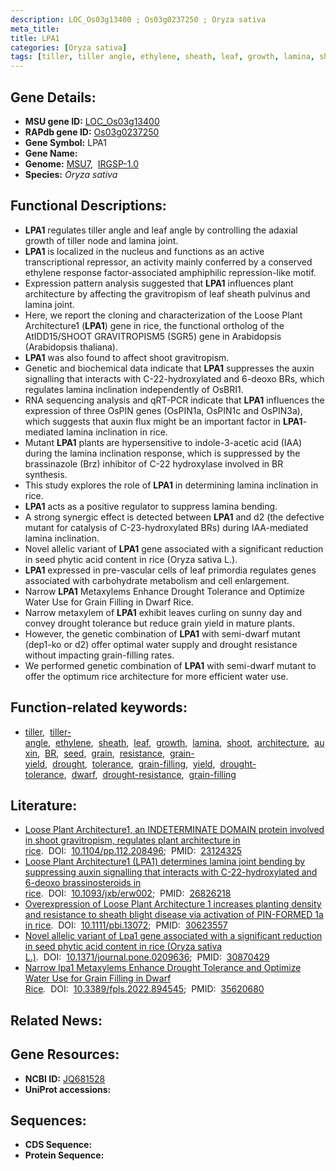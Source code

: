 ```yaml
---
description: LOC_Os03g13400 ; Os03g0237250 ; Oryza sativa
meta_title:
title: LPA1
categories: [Oryza sativa]
tags: [tiller, tiller angle, ethylene, sheath, leaf, growth, lamina, shoot, architecture, auxin,  BR , seed, grain, resistance, grain yield, drought, tolerance, grain filling, yield, drought tolerance, dwarf, drought resistance, grain-filling]
---
```


## Gene Details:
- **MSU gene ID:** [LOC_Os03g13400](http://rice.uga.edu/cgi-bin/ORF_infopage.cgi?orf=LOC_Os03g13400)  
- **RAPdb gene ID:** [Os03g0237250](https://rapdb.dna.affrc.go.jp/locus/?name=Os03g0237250)  
- **Gene Symbol:** LPA1
- **Gene Name:**
- **Genome:**  [MSU7](http://rice.uga.edu/),&nbsp;&nbsp;[IRGSP-1.0](https://rapdb.dna.affrc.go.jp/download/irgsp1.html)
- **Species:** *Oryza sativa*

## Functional Descriptions:
   - **LPA1** regulates tiller angle and leaf angle by controlling the adaxial growth of tiller node and lamina joint.
   - **LPA1** is localized in the nucleus and functions as an active transcriptional repressor, an activity mainly conferred by a conserved ethylene response factor-associated amphiphilic repression-like motif.
   - Expression pattern analysis suggested that **LPA1** influences plant architecture by affecting the gravitropism of leaf sheath pulvinus and lamina joint.
   - Here, we report the cloning and characterization of the Loose Plant Architecture1 (**LPA1**) gene in rice, the functional ortholog of the AtIDD15/SHOOT GRAVITROPISM5 (SGR5) gene in Arabidopsis (Arabidopsis thaliana).
   - **LPA1** was also found to affect shoot gravitropism.
   - Genetic and biochemical data indicate that **LPA1** suppresses the auxin signalling that interacts with C-22-hydroxylated and 6-deoxo BRs, which regulates lamina inclination independently of OsBRI1.
   - RNA sequencing analysis and qRT-PCR indicate that **LPA1** influences the expression of three OsPIN genes (OsPIN1a, OsPIN1c and OsPIN3a), which suggests that auxin flux might be an important factor in **LPA1**-mediated lamina inclination in rice.
   - Mutant **LPA1** plants are hypersensitive to indole-3-acetic acid (IAA) during the lamina inclination response, which is suppressed by the brassinazole (Brz) inhibitor of C-22 hydroxylase involved in BR synthesis.
   - This study explores the role of **LPA1** in determining lamina inclination in rice.
   - **LPA1** acts as a positive regulator to suppress lamina bending.
   - A strong synergic effect is detected between **LPA1** and d2 (the defective mutant for catalysis of C-23-hydroxylated BRs) during IAA-mediated lamina inclination.
   - Novel allelic variant of **LPA1** gene associated with a significant reduction in seed phytic acid content in rice (Oryza sativa L.).
   - **LPA1** expressed in pre-vascular cells of leaf primordia regulates genes associated with carbohydrate metabolism and cell enlargement.
   - Narrow **LPA1** Metaxylems Enhance Drought Tolerance and Optimize Water Use for Grain Filling in Dwarf Rice.
   - Narrow metaxylem of **LPA1** exhibit leaves curling on sunny day and convey drought tolerance but reduce grain yield in mature plants.
   - However, the genetic combination of **LPA1** with semi-dwarf mutant (dep1-ko or d2) offer optimal water supply and drought resistance without impacting grain-filling rates.
   - We performed genetic combination of **LPA1** with semi-dwarf mutant to offer the optimum rice architecture for more efficient water use.

## Function-related keywords:
   - [tiller](/tags/tiller/),&nbsp;&nbsp;[tiller-angle](/tags/tiller-angle/),&nbsp;&nbsp;[ethylene](/tags/ethylene/),&nbsp;&nbsp;[sheath](/tags/sheath/),&nbsp;&nbsp;[leaf](/tags/leaf/),&nbsp;&nbsp;[growth](/tags/growth/),&nbsp;&nbsp;[lamina](/tags/lamina/),&nbsp;&nbsp;[shoot](/tags/shoot/),&nbsp;&nbsp;[architecture](/tags/architecture/),&nbsp;&nbsp;[auxin](/tags/auxin/),&nbsp;&nbsp;[BR](/tags/BR/),&nbsp;&nbsp;[seed](/tags/seed/),&nbsp;&nbsp;[grain](/tags/grain/),&nbsp;&nbsp;[resistance](/tags/resistance/),&nbsp;&nbsp;[grain-yield](/tags/grain-yield/),&nbsp;&nbsp;[drought](/tags/drought/),&nbsp;&nbsp;[tolerance](/tags/tolerance/),&nbsp;&nbsp;[grain-filling](/tags/grain-filling/),&nbsp;&nbsp;[yield](/tags/yield/),&nbsp;&nbsp;[drought-tolerance](/tags/drought-tolerance/),&nbsp;&nbsp;[dwarf](/tags/dwarf/),&nbsp;&nbsp;[drought-resistance](/tags/drought-resistance/),&nbsp;&nbsp;[grain-filling](/tags/grain-filling/)

## Literature:
   - [Loose Plant Architecture1, an INDETERMINATE DOMAIN protein involved in shoot gravitropism, regulates plant architecture in rice](https://www.doi.org/10.1104/pp.112.208496).&nbsp;&nbsp;DOI:&nbsp;&nbsp;[10.1104/pp.112.208496](https://www.doi.org/10.1104/pp.112.208496);&nbsp;&nbsp;PMID:&nbsp;&nbsp;[23124325](https://pubmed.ncbi.nlm.nih.gov/23124325/)
   - [Loose Plant Architecture1 (LPA1) determines lamina joint bending by suppressing auxin signalling that interacts with C-22-hydroxylated and 6-deoxo brassinosteroids in rice](https://www.doi.org/10.1093/jxb/erw002).&nbsp;&nbsp;DOI:&nbsp;&nbsp;[10.1093/jxb/erw002](https://www.doi.org/10.1093/jxb/erw002);&nbsp;&nbsp;PMID:&nbsp;&nbsp;[26826218](https://pubmed.ncbi.nlm.nih.gov/26826218/)
   - [Overexpression of Loose Plant Architecture 1 increases planting density and resistance to sheath blight disease via activation of PIN-FORMED 1a in rice](https://www.doi.org/10.1111/pbi.13072).&nbsp;&nbsp;DOI:&nbsp;&nbsp;[10.1111/pbi.13072](https://www.doi.org/10.1111/pbi.13072);&nbsp;&nbsp;PMID:&nbsp;&nbsp;[30623557](https://pubmed.ncbi.nlm.nih.gov/30623557/)
   - [Novel allelic variant of Lpa1 gene associated with a significant reduction in seed phytic acid content in rice (Oryza sativa L.)](https://www.doi.org/10.1371/journal.pone.0209636).&nbsp;&nbsp;DOI:&nbsp;&nbsp;[10.1371/journal.pone.0209636](https://www.doi.org/10.1371/journal.pone.0209636);&nbsp;&nbsp;PMID:&nbsp;&nbsp;[30870429](https://pubmed.ncbi.nlm.nih.gov/30870429/)
   - [Narrow lpa1 Metaxylems Enhance Drought Tolerance and Optimize Water Use for Grain Filling in Dwarf Rice](https://www.doi.org/10.3389/fpls.2022.894545).&nbsp;&nbsp;DOI:&nbsp;&nbsp;[10.3389/fpls.2022.894545](https://www.doi.org/10.3389/fpls.2022.894545);&nbsp;&nbsp;PMID:&nbsp;&nbsp;[35620680](https://pubmed.ncbi.nlm.nih.gov/35620680/)

## Related News:

## Gene Resources:
- **NCBI ID:**  [JQ681528](http://www.ncbi.nlm.nih.gov/nuccore/JQ681528)
- **UniProt accessions:** [](https://www.uniprot.org/uniprotkb//entry)

## Sequences:
- **CDS Sequence:**
- **Protein Sequence:**
